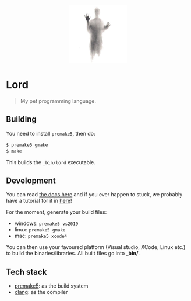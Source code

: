 <p align="center"><img src="logo.jpg" width="160px"/></p>


# Lord

> My pet programming language.


## Building

You need to install `premake5`, then do:

```sh
$ premake5 gmake
$ make
```

This builds the `_bin/lord` executable.


## Development

You can read [the docs here](_docs/read-this.md) and if you ever
happen to stuck, we probably have a tutorial for it in [here](_docs/misc/resources.md)!

For the moment, generate your build files:

- windows: `premake5 vs2019`
- linux:   `premake5 gmake`
- mac:     `premake5 xcode4`

You can then use your favoured platform (Visual studio, XCode, Linux etc.)
to build the binaries/libraries. All built files go into ___bin/__.


## Tech stack

- [premake5](https://premake.github.io/): as the build system
- [clang](https://clang.llvm.org/): as the compiler
